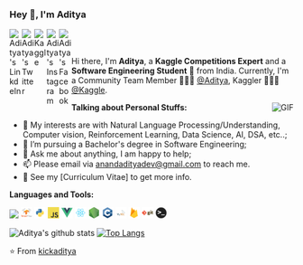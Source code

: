 ### Hey 👋, I'm Aditya

<a href="https://www.linkedin.com/in/adityaxanand/">
  <img align="left" alt="Aditya's LinkdeIn" width="22px" src="https://cdn.jsdelivr.net/npm/simple-icons@v3/icons/linkedin.svg" />
</a>
<a href="https://twitter.com/adityaxanand">
  <img align="left" alt="Aditya's Twitter" width="22px" src="https://cdn.jsdelivr.net/npm/simple-icons@7.13.0/icons/twitter.svg" />
</a>
<a href="https://www.kaggle.com/adityaxanand">
  <img align="left" alt="Kaggle" width="22px" src="https://cdn.jsdelivr.net/npm/simple-icons@3.1.0/icons/kaggle.svg" />
</a>
<a href="https://www.instagram.com/anandxaditya/">
  <img align="left" alt="Aditya's Instagram" width="22px" src="https://cdn.jsdelivr.net/npm/simple-icons@v3/icons/instagram.svg" />
</a>
<a href="https://www.facebook.com/@adityaxanand">
  <img align="left" alt="Aditya's Facebook" width="22px" src="https://cdn.jsdelivr.net/npm/simple-icons@v3/icons/facebook.svg" />
</a>

<br />
<br />

Hi there, I'm **Aditya**, a **Kaggle Competitions Expert** and a **Software Engineering Student** 🚀 from India.  Currently, I'm a Community Team Member 🙍🏽‍♂️ [@Aditya](https://github.com/kickaditya), Kaggler 👨🏽‍💻 [@Kaggle](https://www.kaggle.com/adityaxanand).

  <img align="right" alt="GIF" src="https://media1.giphy.com/media/qgQUggAC3Pfv687qPC/giphy.gif?cid=ecf05e47doxtzkqgk8ijyrw8gv9omdbtf68csm7e2ci375n5&rid=giphy.gif&ct=g" />

**Talking about Personal Stuffs:**

- 🤔 My interests are with Natural Language Processing/Understanding, Computer vision, Reinforcement Learning, Data Science, AI, DSA, etc..;
- 💼 I’m pursuing a Bachelor's degree in Software Engineering;
- 💬 Ask me about anything, I am happy to help;
- 📫 Please email via anandadityadev@gmail.com to reach me.
- 📝 See my [Curriculum Vitae] to get more info.

**Languages and Tools:**  

<code><img height="20" src="https://pytorch.org/assets/images/pytorch-logo.png"></code>
<code><img height="20" src="https://raw.githubusercontent.com/github/explore/80688e429a7d4ef2fca1e82350fe8e3517d3494d/topics/tensorflow/tensorflow.png"></code>
<code><img height="20" src="https://raw.githubusercontent.com/github/explore/80688e429a7d4ef2fca1e82350fe8e3517d3494d/topics/python/python.png"></code>
<code><img height="20" src="https://raw.githubusercontent.com/github/explore/80688e429a7d4ef2fca1e82350fe8e3517d3494d/topics/javascript/javascript.png"></code>
<code><img height="20" src="https://raw.githubusercontent.com/github/explore/80688e429a7d4ef2fca1e82350fe8e3517d3494d/topics/vue/vue.png"></code>
<code><img height="20" src="https://raw.githubusercontent.com/github/explore/80688e429a7d4ef2fca1e82350fe8e3517d3494d/topics/react/react.png"></code>
<code><img height="20" src="https://raw.githubusercontent.com/github/explore/80688e429a7d4ef2fca1e82350fe8e3517d3494d/topics/nodejs/nodejs.png"></code>
<code><img height="20" src="https://raw.githubusercontent.com/github/explore/80688e429a7d4ef2fca1e82350fe8e3517d3494d/topics/cpp/cpp.png"></code>
<code><img height="20" src="https://raw.githubusercontent.com/github/explore/80688e429a7d4ef2fca1e82350fe8e3517d3494d/topics/mysql/mysql.png"></code>
<code><img height="20" src="https://raw.githubusercontent.com/github/explore/80688e429a7d4ef2fca1e82350fe8e3517d3494d/topics/firebase/firebase.png"></code>
<code><img height="20" src="https://raw.githubusercontent.com/github/explore/80688e429a7d4ef2fca1e82350fe8e3517d3494d/topics/git/git.png"></code>
<code><img height="20" src="https://raw.githubusercontent.com/github/explore/80688e429a7d4ef2fca1e82350fe8e3517d3494d/topics/terminal/terminal.png"></code>

![Aditya's github stats](https://github-readme-stats.vercel.app/api?username=kickaditya&show_icons=true&hide_border=true) [![Top Langs](https://github-readme-stats.vercel.app/api/top-langs/?username=kickaditya&layout=compact)](https://github.com/kickaditya/github-readme-stats)

⭐️ From [kickaditya](https://github.com/kickaditya)
